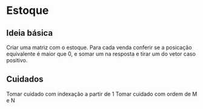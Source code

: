 # Estoque

## Ideia básica

Criar uma matriz com o estoque. Para cada venda conferir se a posicação equivalente é maior que 0, e somar um na resposta e tirar um do vetor caso positivo.

## Cuidados

Tomar cuidado com indexação a partir de 1
Tomar cuidado com ordem de M e N